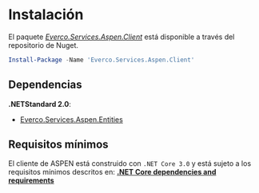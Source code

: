 # Instalación

El paquete _[Everco.Services.Aspen.Client](https://www.nuget.org/packages/Everco.Services.Aspen.Client)_ está disponible a través del repositorio de Nuget.

```powershell
Install-Package -Name 'Everco.Services.Aspen.Client'
```

## Dependencias

**.NETStandard 2.0**:

- [Everco.Services.Aspen.Entities](https://www.nuget.org/packages/Everco.Services.Aspen.Entities)

## Requisitos mínimos

El cliente de ASPEN está construido con `.NET Core 3.0` y está sujeto a los requisitos mínimos descritos en: **[.NET Core dependencies and requirements](https://docs.microsoft.com/en-us/dotnet/core/install/dependencies?tabs=netcore30&pivots=os-windows)**